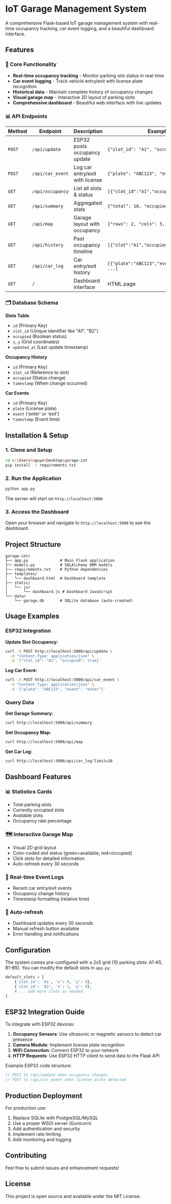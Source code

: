 # IoT Garage Management System

A comprehensive Flask-based IoT garage management system with real-time occupancy tracking, car event logging, and a beautiful dashboard interface.

## Features

### 🚗 Core Functionality
- **Real-time occupancy tracking** - Monitor parking slot status in real-time
- **Car event logging** - Track vehicle entry/exit with license plate recognition
- **Historical data** - Maintain complete history of occupancy changes
- **Visual garage map** - Interactive 2D layout of parking slots
- **Comprehensive dashboard** - Beautiful web interface with live updates

### 📊 API Endpoints

| Method | Endpoint | Description | Example Response |
|--------|----------|-------------|------------------|
| `POST` | `/api/update` | ESP32 posts occupancy update | `{"slot_id": "A1", "occupied": true}` |
| `POST` | `/api/car_event` | Log car entry/exit with license | `{"plate": "ABC123", "event": "enter"}` |
| `GET` | `/api/occupancy` | List all slots & status | `[{"slot_id":"A1","occupied":true}, ...]` |
| `GET` | `/api/summary` | Aggregated stats | `{"total": 10, "occupied": 6, "available": 4}` |
| `GET` | `/api/map` | Garage layout with occupancy | `{"rows": 2, "cols": 5, "slots": [...]}` |
| `GET` | `/api/history` | Past occupancy timeline | `[{"slot":"A1","occupied":true,"time":"..."}, ...]` |
| `GET` | `/api/car_log` | Car entry/exit history | `[{"plate":"ABC123","event":"enter","time":"..."}, ...]` |
| `GET` | `/` | Dashboard interface | HTML page |

### 🗂️ Database Schema

**Slots Table**
- `id` (Primary Key)
- `slot_id` (Unique identifier like "A1", "B2")
- `occupied` (Boolean status)
- `x`, `y` (Grid coordinates)
- `updated_at` (Last update timestamp)

**Occupancy History**
- `id` (Primary Key)
- `slot_id` (Reference to slot)
- `occupied` (Status change)
- `timestamp` (When change occurred)

**Car Events**
- `id` (Primary Key)
- `plate` (License plate)
- `event` ('enter' or 'exit')
- `timestamp` (Event time)

## Installation & Setup

### 1. Clone and Setup
```bash
cd c:\Users\nguye\Desktop\garage-iot
pip install -r requirements.txt
```

### 2. Run the Application
```bash
python app.py
```

The server will start on `http://localhost:5000`

### 3. Access the Dashboard
Open your browser and navigate to `http://localhost:5000` to see the dashboard.

## Project Structure

```
garage-iot/
├── app.py              # Main Flask application
├── models.py           # SQLAlchemy ORM models
├── requirements.txt    # Python dependencies
├── templates/
│   └── dashboard.html  # Dashboard template
├── static/
│   └── js/
│       └── dashboard.js # Dashboard JavaScript
└── data/
    └── garage.db       # SQLite database (auto-created)
```

## Usage Examples

### ESP32 Integration

**Update Slot Occupancy:**
```bash
curl -X POST http://localhost:5000/api/update \
  -H "Content-Type: application/json" \
  -d '{"slot_id": "A1", "occupied": true}'
```

**Log Car Event:**
```bash
curl -X POST http://localhost:5000/api/car_event \
  -H "Content-Type: application/json" \
  -d '{"plate": "ABC123", "event": "enter"}'
```

### Query Data

**Get Garage Summary:**
```bash
curl http://localhost:5000/api/summary
```

**Get Occupancy Map:**
```bash
curl http://localhost:5000/api/map
```

**Get Car Log:**
```bash
curl http://localhost:5000/api/car_log?limit=10
```

## Dashboard Features

### 📊 Statistics Cards
- Total parking slots
- Currently occupied slots
- Available slots
- Occupancy rate percentage

### 🗺️ Interactive Garage Map
- Visual 2D grid layout
- Color-coded slot status (green=available, red=occupied)
- Click slots for detailed information
- Auto-refresh every 30 seconds

### 🚗 Real-time Event Logs
- Recent car entry/exit events
- Occupancy change history
- Timestamp formatting (relative time)

### 🔄 Auto-refresh
- Dashboard updates every 30 seconds
- Manual refresh button available
- Error handling and notifications

## Configuration

The system comes pre-configured with a 2x5 grid (10 parking slots: A1-A5, B1-B5). You can modify the default slots in `app.py`:

```python
default_slots = [
    {'slot_id': 'A1', 'x': 0, 'y': 0},
    {'slot_id': 'A2', 'x': 1, 'y': 0},
    # ... add more slots as needed
]
```

## ESP32 Integration Guide

To integrate with ESP32 devices:

1. **Occupancy Sensors**: Use ultrasonic or magnetic sensors to detect car presence
2. **Camera Module**: Implement license plate recognition
3. **WiFi Connection**: Connect ESP32 to your network
4. **HTTP Requests**: Use ESP32 HTTP client to send data to the Flask API

Example ESP32 code structure:
```cpp
// POST to /api/update when occupancy changes
// POST to /api/car_event when license plate detected
```

## Production Deployment

For production use:
1. Replace SQLite with PostgreSQL/MySQL
2. Use a proper WSGI server (Gunicorn)
3. Add authentication and security
4. Implement rate limiting
5. Add monitoring and logging

## Contributing

Feel free to submit issues and enhancement requests!

## License

This project is open source and available under the MIT License.